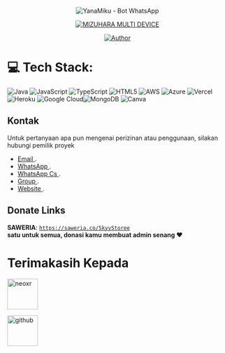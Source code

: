 <p align="center"><img src="https://f.uguu.se/oUBGXHbe.png" alt="YanaMiku - Bot WhatsApp"></p>

</p>
<p align="center">
<a href="#"><img title="MIZUHARA MULTI DEVICE" src="https://img.shields.io/badge/SKY STORE DIGITAL ID-purple?colorA=%23000000&colorB=%23BF00FF&style=for-the-badge"></a>
</p>

</p>
<p align="center">
<a href="https://github.com/Sky-Store-Digital-ID"><img title="Author" src="https://img.shields.io/badge/Author-Youga Dev-red.svg?style=for-the-badge&logo=github"></a>
</p>

 # 💻 Tech Stack:
![Java](https://img.shields.io/badge/java-%23ED8B00.svg?style=flat&logo=java&logoColor=white) ![JavaScript](https://img.shields.io/badge/javascript-%23323330.svg?style=flat&logo=javascript&logoColor=%23F7DF1E)  ![TypeScript](https://img.shields.io/badge/typescript-%23007ACC.svg?style=flat&logo=typescript&logoColor=white) ![HTML5](https://img.shields.io/badge/html5-%23E34F26.svg?style=flat&logo=html5&logoColor=white) ![AWS](https://img.shields.io/badge/AWS-%23FF9900.svg?style=flat&logo=amazon-aws&logoColor=white) ![Azure](https://img.shields.io/badge/azure-%230072C6.svg?style=flat&logo=azure-devops&logoColor=white) ![Vercel](https://img.shields.io/badge/vercel-%23000000.svg?style=flat&logo=vercel&logoColor=white) ![Heroku](https://img.shields.io/badge/heroku-%23430098.svg?style=flat&logo=heroku&logoColor=white) ![Google Cloud](https://img.shields.io/badge/Google%20Cloud-%234285F4.svg?style=flat&logo=google-cloud&logoColor=white)![MongoDB](https://img.shields.io/badge/MongoDB-%234ea94b.svg?style=flat&logo=mongodb&logoColor=white) ![Canva](https://img.shields.io/badge/Canva-%2300C4CC.svg?style=flat&logo=Canva&logoColor=white)
 ## Kontak

 Untuk pertanyaan apa pun mengenai perizinan atau penggunaan, silakan hubungi pemilik proyek
 - [ Email ](mailto:support@sky-store-digital-id.online).
 - [ WhatsApp ](https://wa.me/6283151443585?text=Hallo). 
 - [ WhatsApp Cs ](https://wa.me/6283846275357=text?Hallo). 
 - [ Group ](https://chat.whatsapp.com/DXYDsmUPLgUKFf2RUehhk3).
 - [ Website ](https://sky-store-digital-id.online). 


## Donate Links

<b>SAWERIA</b>: <code>https://saweria.co/SkyyStoree</code></br>
**satu untuk semua, donasi kamu membuat admin senang ❤️**

 # Terimakasih Kepada
<p><img src="https://iili.io/JAtMHiX.jpg" width="70px" height="70px" alt="neoxr"></p>
<p><img src="https://iili.io/JAtOCPV.jpg" width="70px" height="70px" alt="github"></p>
